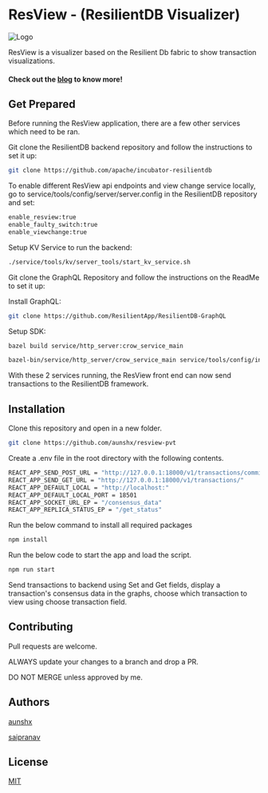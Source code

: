 # ResView - (ResilientDB Visualizer)

![Logo](https://i.postimg.cc/jd6PkhDs/Res-View-Logo-Dark.png)

ResView is a visualizer based on the Resilient Db fabric to show transaction visualizations.

#### Check out the [blog](https://aunsh.medium.com/resview-a-pbft-visualizer-based-on-the-resilientdb-blockchain-fabric-3ffaeb2aaee5) to know more!


## Get Prepared

Before running the ResView application, there are a few other services which need to be ran.

Git clone the ResilientDB backend repository and follow the instructions to set it up:
```bash
git clone https://github.com/apache/incubator-resilientdb
```

To enable different ResView api endpoints and view change service locally, go to service/tools/config/server/server.config in the ResilientDB repository and set: 
```bash
enable_resview:true
enable_faulty_switch:true
enable_viewchange:true
```

Setup KV Service to run the backend:
```bash
./service/tools/kv/server_tools/start_kv_service.sh
```

Git clone the GraphQL Repository and follow the instructions on the ReadMe to set it up:

Install GraphQL:
```bash
git clone https://github.com/ResilientApp/ResilientDB-GraphQL
```

Setup SDK:
```bash
bazel build service/http_server:crow_service_main

bazel-bin/service/http_server/crow_service_main service/tools/config/interface/service.config service/http_server/server_config.config
```

With these 2 services running, the ResView front end can now send transactions to the ResilientDB framework.

## Installation

Clone this repository and open in a new folder.
```bash
git clone https://github.com/aunshx/resview-pvt
```

Create a .env file in the root directory with the following contents.

```bash
REACT_APP_SEND_POST_URL = "http://127.0.0.1:18000/v1/transactions/commit"
REACT_APP_SEND_GET_URL = "http://127.0.0.1:18000/v1/transactions/"
REACT_APP_DEFAULT_LOCAL = "http://localhost:"
REACT_APP_DEFAULT_LOCAL_PORT = 18501
REACT_APP_SOCKET_URL_EP = "/consensus_data"
REACT_APP_REPLICA_STATUS_EP = "/get_status"
```

Run the below command to install all required packages

```bash
npm install
```

Run the below code to start the app and load the script.

```bash
npm run start
```

Send transactions to backend using Set and Get fields, display a transaction's consensus data in the graphs, choose which transaction to view using choose transaction field.

## Contributing

Pull requests are welcome.

ALWAYS update your changes to a branch and drop a PR.

DO NOT MERGE unless approved by me.

## Authors

[aunshx](https://github.com/aunshx/)

[saipranav](https://github.com/Saipranav-Kotamreddy/)

## License

[MIT](https://choosealicense.com/licenses/mit/)
